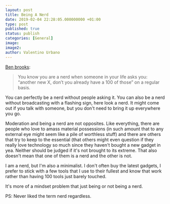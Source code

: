 ```yaml
---
layout: post
title: Being A Nerd
date: 2019-02-04 22:28:05.000000000 +01:00
type: post
published: true
status: publish
categories: [General]
image:
image2:
author: Valentino Urbano
---
```


[Ben brooks](https://brooksreview.net/2015/01/compulsion/):

> You know you are a nerd when someone in your life asks you: “another new X, don’t you already have a 100 of those” on a regular basis.

You can perfectly be a nerd without people asking it. You can also be a nerd without broadcasting with a flashing sign, here look a nerd. It might come out if you talk with someone, but you don't need to bring it up everywhere you go.

Moderation and being a nerd are not opposites. Like everything, there are people who love to amass material possessions (in such amount that to any external eye might seem like a pile of worthless stuff) and there are others that try to keep to the essential (that others might even question if they really love technology so much since they haven't bought a new gadget in yea. Neither should be judged if it's not brought to its extreme. That also doesn't mean that one of them is a nerd and the other is not.

I am a nerd, but I'm also a minimalist. I don't often buy the latest gadgets, I prefer to stick with a few tools that I use to their fullest and know that work rather than having 100 tools just barely touched.

It's more of a mindset problem that just being or not being a nerd.

PS: Never liked the term nerd regardless.
